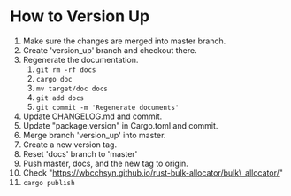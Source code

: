 # How to Version Up

1. Make sure the changes are merged into master branch.
1. Create 'version\_up' branch and checkout there.
1. Regenerate the documentation.
    1. `git rm -rf docs`
    1. `cargo doc`
    1. `mv target/doc docs`
    1. `git add docs`
    1. `git commit -m 'Regenerate documents'`
1. Update CHANGELOG.md and commit.
1. Update "package.version" in Cargo.toml and commit.
1. Merge branch 'version\_up' into master.
1. Create a new version tag.
1. Reset 'docs' branch to 'master'
1. Push master, docs, and the new tag to origin.
1. Check "https://wbcchsyn.github.io/rust-bulk-allocator/bulk\_allocator/"
1. `cargo publish` 
